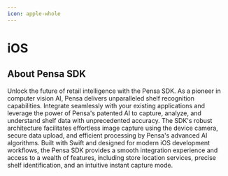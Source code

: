 ```yaml
---
icon: apple-whole
---
```


# iOS

## About Pensa SDK

Unlock the future of retail intelligence with the Pensa SDK. As a pioneer in computer vision AI, Pensa delivers unparalleled shelf recognition capabilities. Integrate seamlessly with your existing applications and leverage the power of Pensa's patented AI to capture, analyze, and understand shelf data with unprecedented accuracy. The SDK's robust architecture facilitates effortless image capture using the device camera, secure data upload, and efficient processing by Pensa's advanced AI algorithms. Built with Swift and designed for modern iOS development workflows, the Pensa SDK provides a smooth integration experience and access to a wealth of features, including store location services, precise shelf identification, and an intuitive instant capture mode.
